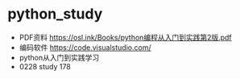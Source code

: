 # python_study
* PDF资料 https://osl.ink/Books/python编程从入门到实践第2版.pdf
* 编码软件 https://code.visualstudio.com/
* python从入门到实践学习
* 0228 study 178

